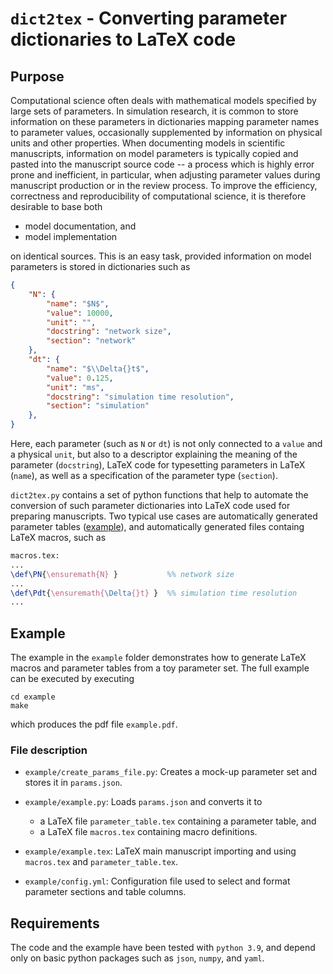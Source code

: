 # `dict2tex` - Converting parameter dictionaries to LaTeX code

## Purpose

Computational science often deals with mathematical models specified by large sets of parameters. In simulation research, it is common to store information on these parameters in dictionaries mapping parameter names to parameter values, occasionally supplemented by information on physical units and other properties. When documenting models in scientific manuscripts, information on model parameters is typically copied and pasted into the manuscript source code -- a process which is highly error prone and inefficient, in particular, when adjusting parameter values during manuscript production or in the review process. To improve the efficiency, correctness and reproducibility of computational science, it is therefore desirable to base both 

* model documentation, and 
* model implementation 

on identical sources. This is an easy task, provided information on model parameters is stored in dictionaries such as

```json
{
    "N": {
        "name": "$N$",
        "value": 10000,
        "unit": "",
        "docstring": "network size",
        "section": "network"
    },
    "dt": {
        "name": "$\\Delta{}t$",
        "value": 0.125,
        "unit": "ms",
        "docstring": "simulation time resolution",
        "section": "simulation"
    },
}
```

Here, each parameter (such as `N` or `dt`) is not only connected to a `value` and a physical `unit`, but also to a descriptor explaining the meaning of the parameter (`docstring`), LaTeX code for typesetting parameters in LaTeX (`name`), as well as a specification of the parameter type (`section`).

`dict2tex.py` contains a set of python functions that help to automate the conversion of such parameter dictionaries into LaTeX code used for preparing manuscripts. Two typical use cases are automatically generated parameter tables ([example](https://doi.org/10.1371/journal.pcbi.1007790.s002)), and automatically generated files containg LaTeX macros, such as

```tex
macros.tex:
...
\def\PN{\ensuremath{N} }           %% network size
...
\def\Pdt{\ensuremath{\Delta{}t} }  %% simulation time resolution
...
```



## Example

The example in the `example` folder demonstrates how to generate LaTeX macros and parameter tables from a toy parameter set. The full example can be executed by executing

```console
cd example
make
```

which produces the pdf file `example.pdf`.

### File description
* `example/create_params_file.py`: Creates a mock-up parameter set and stores it in `params.json`.
* `example/example.py`: Loads `params.json` and converts it to

   - a LaTeX file `parameter_table.tex` containing a parameter table, and
   - a LaTeX file `macros.tex` containing macro definitions.

* `example/example.tex`: LaTeX main manuscript importing and using `macros.tex` and `parameter_table.tex`.
* `example/config.yml`: Configuration file used to select and format parameter sections and table columns.

## Requirements
The code and the example have been tested with `python 3.9`, and depend only on basic python packages such as `json`, `numpy`, and `yaml`.
